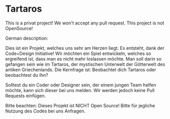 # Tartaros
This is a privat project! We won't accept any pull request.
This project is not OpenSource!



German description:

Dies ist ein Projekt, welches uns sehr am Herzen liegt. Es entsteht, dank der Code+Design Initiative! Wir möchten ein
Spiel entwickeln, welches so ergreifend ist, dass man es nicht mehr loslassen möchte. Man soll darin so gefangen sein
wie im Tartaros, der mystischen Unterwelt der Götterwelt des antiken Griechenlands.
Die Kernfrage ist: Beobachtet dich Tartaros oder beobachtest du Ihn?


Solltest du ein Coder oder Designer sein, der einem jungen Team helfen möchte, kann sich dieser bei uns melden. Wir
werden jedoch keine Pull Requests einfügen.



Bitte beachten: Dieses Projekt ist NICHT Open Source! Bitte für jegliche Nutzung des Codes bei uns Anfragen.